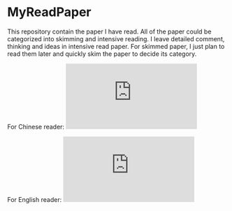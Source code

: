 # MyReadPaper
This repository contain the paper I have read. All of the paper could be categorized into skimming and intensive reading. I leave detailed comment, thinking and ideas in intensive read paper. For skimmed paper, I just plan to read them later and quickly skim the paper to decide its category.

For Chinese reader: ![Chinese Readme](https://github.com/jackwang0108/MyReadPaper/blob/master/README_zh.md)

For English reader: ![English Readme](https://github.com/jackwang0108/MyReadPaper/blob/master/README_en.md)
